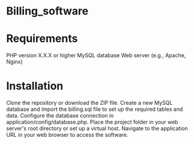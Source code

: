 # Billing_software
# Requirements
PHP version X.X.X or higher
MySQL database
Web server (e.g., Apache, Nginx)
# Installation
Clone the repository or download the ZIP file.
Create a new MySQL database and import the billing.sql file to set up the required tables and data.
Configure the database connection in application/config/database.php.
Place the project folder in your web server's root directory or set up a virtual host.
Navigate to the application URL in your web browser to access the software.
